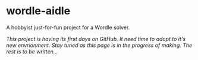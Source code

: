 # wordle-aidle
A hobbyist just-for-fun project for a Wordle solver. 

*This project is having its first days on GitHub. It need time to adopt to it's new envrionment.
Stay tuned as this page is in the progress of making. The rest is to be written...*

